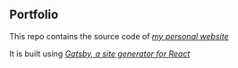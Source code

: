 ## Portfolio

This repo contains the source code of _[my personal website](https://www.blockprogram.me/)_

It is built using _[Gatsby, a site generator for React](https://www.gatsbyjs.org/)_
